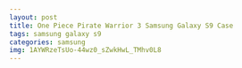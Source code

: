 ```yaml
---
layout: post
title: One Piece Pirate Warrior 3 Samsung Galaxy S9 Case
tags: samsung galaxy s9
categories: samsung
img: 1AYWRzeTsUo-44wz0_sZwkHwL_TMhv0L8
---
```

